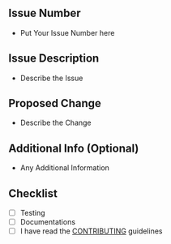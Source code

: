 ## Issue Number
- Put Your Issue Number here
## Issue Description
- Describe the Issue
## Proposed Change
- Describe the Change
## Additional Info (Optional)
- Any Additional Information
## Checklist
- [ ] Testing
- [ ] Documentations
- [ ] I have read the [CONTRIBUTING](../Contributing.md) guidelines
